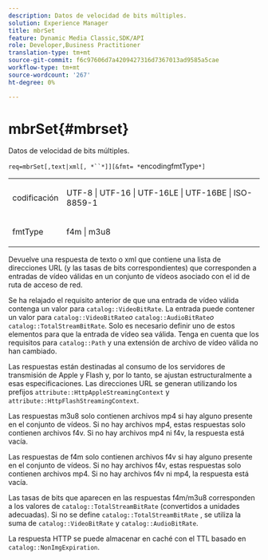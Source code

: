 ```yaml
---
description: Datos de velocidad de bits múltiples.
solution: Experience Manager
title: mbrSet
feature: Dynamic Media Classic,SDK/API
role: Developer,Business Practitioner
translation-type: tm+mt
source-git-commit: f6c97606d7a4209427316d7367013ad9585a5cae
workflow-type: tm+mt
source-wordcount: '267'
ht-degree: 0%

---
```



# mbrSet{#mbrset}

Datos de velocidad de bits múltiples.

`req=mbrSet[,text|xml[, *``*]][&fmt= *`encodingfmtType`*]`

<table id="simpletable_D2B8704E09B34337870A257CD7CB5C56"> 
 <tr class="strow"> 
  <td class="stentry"> <p><span class="codeph"><span class="varname"> codificación</span></span> </p> </td> 
  <td class="stentry"> <p><span class="codeph"> UTF-8 | UTF-16 | UTF-16LE | UTF-16BE | ISO-8859-1</span> </p></td> 
 </tr> 
 <tr class="strow"> 
  <td class="stentry"> <p><span class="codeph"><span class="varname"> fmtType</span></span> </p></td> 
  <td class="stentry"> <p><span class="codeph"> f4m | m3u8</span> </p></td> 
 </tr> 
</table>

Devuelve una respuesta de texto o xml que contiene una lista de direcciones URL (y las tasas de bits correspondientes) que corresponden a entradas de vídeo válidas en un conjunto de vídeos asociado con el id de ruta de acceso de red.

Se ha relajado el requisito anterior de que una entrada de vídeo válida contenga un valor para `catalog::VideoBitRate`. La entrada puede contener un valor para `catalog::VideoBitRate`*o* `catalog::AudioBitRate`*o* `catalog::TotalStreamBitRate`. Solo es necesario definir uno de estos elementos para que la entrada de vídeo sea válida. Tenga en cuenta que los requisitos para `catalog::Path` y una extensión de archivo de vídeo válida no han cambiado.

Las respuestas están destinadas al consumo de los servidores de transmisión de Apple y Flash y, por lo tanto, se ajustan estructuralmente a esas especificaciones. Las direcciones URL se generan utilizando los prefijos `attribute::HttpAppleStreamingContext` y `attribute::HttpFlashStreamingContext`.

Las respuestas m3u8 solo contienen archivos mp4 si hay alguno presente en el conjunto de vídeos. Si no hay archivos mp4, estas respuestas solo contienen archivos f4v. Si no hay archivos mp4 ni f4v, la respuesta está vacía.

Las respuestas de f4m solo contienen archivos f4v si hay alguno presente en el conjunto de vídeos. Si no hay archivos f4v, estas respuestas solo contienen archivos mp4. Si no hay archivos f4v ni mp4, la respuesta está vacía.

Las tasas de bits que aparecen en las respuestas f4m/m3u8 corresponden a los valores de `catalog::TotalStreamBitRate` (convertidos a unidades adecuadas). Si no se define `catalog::TotalStreamBitRate` , se utiliza la suma de `catalog::VideoBitRate` y `catalog::AudioBitRate`.

La respuesta HTTP se puede almacenar en caché con el TTL basado en `catalog::NonImgExpiration`.
